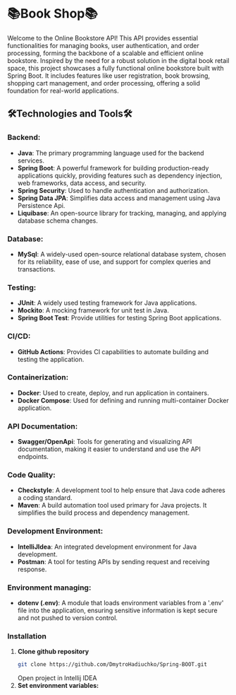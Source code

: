 # 📚Book Shop📚
Welcome to the Online Bookstore API! This API provides essential
functionalities for managing books, user authentication,
and order processing, forming the backbone of a scalable and
efficient online bookstore. Inspired by the need for a
robust solution
in the digital book retail space, this project showcases
a fully functional online
bookstore built with Spring Boot. It includes features
like user registration, book browsing, shopping cart
management, and order processing, offering a solid foundation
for real-world applications.

## 🛠️Technologies and Tools🛠️
### Backend:
- **Java**: The primary programming language used for the backend services.
- **Spring Boot**: A powerful framework for building production-ready applications quickly,
  providing features such as dependency injection, web frameworks, data access, and security.
- **Spring Security**: Used to handle authentication and authorization.
- **Spring Data JPA**: Simplifies data access and management using Java Persistence Api.
- **Liquibase**: An open-source library for tracking, managing, and applying database schema changes.
### Database:
- **MySql**: A widely-used open-source relational database system, chosen for its reliability,
  ease of use, and support for complex queries and transactions.
### Testing:
- **JUnit**: A widely used testing framework for Java applications.
- **Mockito**: A mocking framework for unit test in Java.
- **Spring Boot Test**: Provide utilities for testing Spring Boot applications.
### CI/CD:
- **GitHub Actions**: Provides CI capabilities to automate building and testing the application.
### Containerization:
- **Docker**: Used to create, deploy, and run application in containers.
- **Docker Compose**: Used for defining and running multi-container Docker application.
### API Documentation:
- **Swagger/OpenApi**: Tools for generating and visualizing API documentation, making it easier to understand and use the API endpoints.
### Code Quality:
- **Checkstyle**: A development tool to help ensure that Java code adheres a coding standard.
- **Maven**: A build automation tool used primary for Java projects. It simplifies the build process and dependency management.
### Development Environment:
- **IntelliJIdea**: An integrated development environment for Java development.
- **Postman**: A tool for testing APIs by sending request and receiving response.
### Environment managing:
- **dotenv (.env)**: A module that loads environment variables from a '.env' file into the application, ensuring sensitive information is kept secure and not pushed to version control.
### Installation
1. **Clone github repository**
   ```bash
   git clone https://github.com/DmytroHadiuchko/Spring-BOOT.git
   ```
   Open project in Intellij IDEA
2. **Set environment variables:**
